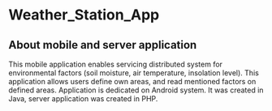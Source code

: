 # Weather_Station_App

## About mobile and server application

This mobile application enables servicing distributed system for environmental factors (soil moisture, air temperature, insolation level). This application allows users define own areas, and read mentioned factors on defined areas. Application is dedicated on Android system.  It was created in Java, server application was created in PHP.
